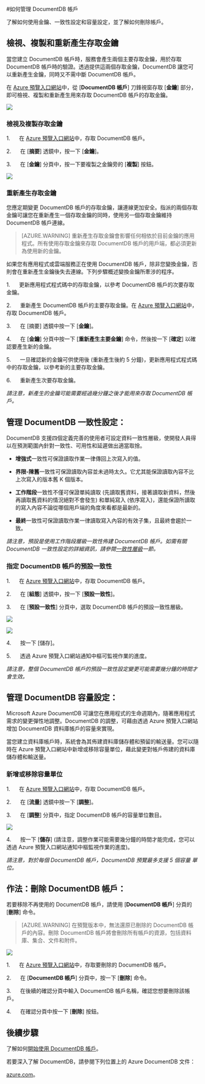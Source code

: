 <properties 
	pageTitle="管理 DocumentDB 帳戶 | Azure" 
	description="了解如何管理 DocumentDB 帳戶。" 
	services="documentdb" 
	documentationCenter="" 
	authors="stephbaron" 
	manager="jhubbard" 
	editor="cgronlun"/>

<tags 
	ms.service="documentdb" 
	ms.workload="data-services" 
	ms.tgt_pltfrm="na" 
	ms.devlang="na" 
	ms.topic="article" 
	ms.date="03/23/2015" 
	ms.author="stbaro"/>

#如何管理 DocumentDB 帳戶

了解如何使用金鑰、一致性設定和容量設定，並了解如何刪除帳戶。

## <a id="keys"></a>檢視、複製和重新產生存取金鑰
當您建立 DocumentDB 帳戶時，服務會產生兩個主要存取金鑰，用於存取 DocumentDB 帳戶時的驗證。透過提供這兩個存取金鑰，DocumentDB 讓您可以重新產生金鑰，同時又不需中斷 DocumentDB 帳戶。

在 [Azure 預覽入口網站](https://portal.azure.com/)中，從 [**DocumentDB 帳戶**] 刀鋒視窗存取 [**金鑰**] 部分，即可檢視、複製和重新產生用來存取 DocumentDB 帳戶的存取金鑰。

![](media/documentdb-manage-account/keys.png)

### 檢視及複製存取金鑰

1.      在 [Azure 預覽入口網站](https://portal.azure.com/)中，存取 DocumentDB 帳戶。

2.      在 [**摘要**] 透鏡中，按一下 [**金鑰**]。

3.      在 [**金鑰**] 分頁中，按一下要複製之金鑰旁的 [**複製**] 按鈕。

  ![](./media/documentdb-manage-account/image004.jpg)

### 重新產生存取金鑰

您應定期變更 DocumentDB 帳戶的存取金鑰，讓連線更加安全。指派的兩個存取金鑰可讓您在重新產生一個存取金鑰的同時，使用另一個存取金鑰維持 DocumentDB 帳戶連線。

> [AZURE.WARNING] 重新產生存取金鑰會影響任何相依於目前金鑰的應用程式。所有使用存取金鑰來存取 DocumentDB 帳戶的用戶端，都必須更新為使用新的金鑰。

如果您有應用程式或雲端服務正在使用 DocumentDB 帳戶，除非您變換金鑰，否則會在重新產生金鑰後失去連線。下列步驟概述變換金鑰所牽涉的程序。

1.      更新應用程式程式碼中的存取金鑰，以參考 DocumentDB 帳戶的次要存取金鑰。

2.      重新產生 DocumentDB 帳戶的主要存取金鑰。在 [Azure 預覽入口網站](https://portal.azure.com/)中，存取 DocumentDB 帳戶。

3.      在 [摘要] 透鏡中按一下 [**金鑰**]。

4.      在 [**金鑰**] 分頁中按一下 [**重新產生主要金鑰**] 命令，然後按一下 [**確定**] 以確認要產生新的金鑰。

5.      一旦確認新的金鑰可供使用後 (重新產生後約 5 分鐘)，更新應用程式程式碼中的存取金鑰，以參考新的主要存取金鑰。

6.      重新產生次要存取金鑰。

*請注意，新產生的金鑰可能需要經過幾分鐘之後才能用來存取 DocumentDB 帳戶。*

## <a id="consistency"></a>管理 DocumentDB 一致性設定：
DocumentDB 支援四個定義完善的使用者可設定資料一致性層級，使開發人員得以在預測範圍內針對一致性、可用性和延遲做出適當取捨。

- **增強式**一致性可保證讀取作業一律傳回上次寫入的值。

- **界限-陳舊**一致性可保證讀取內容並未過時太久。它尤其能保證讀取內容不比上次寫入的版本舊 K 個版本。 

- **工作階段**一致性不僅可保證單純讀取 (先讀取舊資料，接著讀取新資料，然後再讀取舊資料的情況絕對不會發生) 和單純寫入 (依序寫入)，還能保證所讀取的寫入內容不論從哪個用戶端的角度來看都是最新的。

- **最終**一致性可保證讀取作業一律讀取寫入內容的有效子集，且最終會趨於一致。

*請注意，預設是使用工作階段層級一致性佈建 DocumentDB 帳戶。如需有關 DocumentDB 一致性設定的詳細資訊，請參閱[一致性層級](http://go.microsoft.com/fwlink/p/?LinkId=402365)一節。*

### 指定 DocumentDB 帳戶的預設一致性

1.      在 [Azure 預覽入口網站](https://portal.azure.com/)中，存取 DocumentDB 帳戶。

2.      在 [**組態**] 透鏡中，按一下 [**預設一致性**]。

3.      在 [**預設一致性**] 分頁中，選取 DocumentDB 帳戶的預設一致性層級。

![](./media/documentdb-manage-account/image005.png)

![](./media/documentdb-manage-account/image006.png)

4.      按一下 [儲存]。

5.      透過 Azure 預覽入口網站通知中樞可監視作業的進度。

*請注意，整個 DocumentDB 帳戶的預設一致性設定變更可能需要幾分鐘的時間才會生效。*

## <a id="capacity"></a>管理 DocumentDB 容量設定：
Microsoft Azure DocumentDB 可讓您在應用程式的生命週期內，隨著應用程式需求的變更彈性地調整。DocumentDB 的調整，可藉由透過 Azure 預覽入口網站增加 DocumentDB 資料庫帳戶的容量來實現。

當您建立資料庫帳戶時，系統會為其佈建資料庫儲存體和預留的輸送量。您可以隨時在 Azure 預覽入口網站中新增或移除容量單位，藉此變更對帳戶佈建的資料庫儲存體和輸送量。

### 新增或移除容量單位

1.      在 [Azure 預覽入口網站](https://portal.azure.com/)中，存取 DocumentDB 帳戶。

2.      在 [**流量**] 透鏡中按一下 [**調整**]。

3.      在 [**調整**] 分頁中，指定 DocumentDB 帳戶的容量單位數目。


![](./media/documentdb-manage-account/image007.png)

4.      按一下 [**儲存**] (請注意，調整作業可能需要幾分鐘的時間才能完成，您可以透過 Azure 預覽入口網站通知中樞監視作業的進度)。

 *請注意，對於每個 DocumentDB 帳戶，DocumentDB 預覽最多支援 5 個容量
單位。*


## <a id="delete"></a> 作法：刪除 DocumentDB 帳戶：
若要移除不再使用的 DocumentDB 帳戶，請使用 [**DocumentDB 帳戶**] 分頁的 [**刪除**] 命令。

> [AZURE.WARNING] 在預覽版本中，無法還原已刪除的 DocumentDB 帳戶的內容。刪除 DocumentDB 帳戶將會刪除所有帳戶的資源，包括資料庫、集合、文件和附件。

![](./media/documentdb-manage-account/image009.png)

1.      在 [Azure 預覽入口網站](https://portal.azure.com/)中，存取要刪除的 DocumentDB 帳戶。

2.      在 [**DocumentDB 帳戶**] 分頁中，按一下 [**刪除**] 命令。

3.      在後續的確認分頁中輸入 DocumentDB 帳戶名稱，確認您想要刪除該帳戶。

4.      在確認分頁中按一下 [**刪除**] 按鈕。

## <a id="next"></a>後續步驟

了解如何[開始使用 DocumentDB 帳戶](http://go.microsoft.com/fwlink/p/?LinkId=402364)。

若要深入了解 DocumentDB，請參閱下列位置上的 Azure DocumentDB 文件：

[azure.com](http://go.microsoft.com/fwlink/?LinkID=402319&clcid=0x409)。

 

<!--HONumber=49--> 